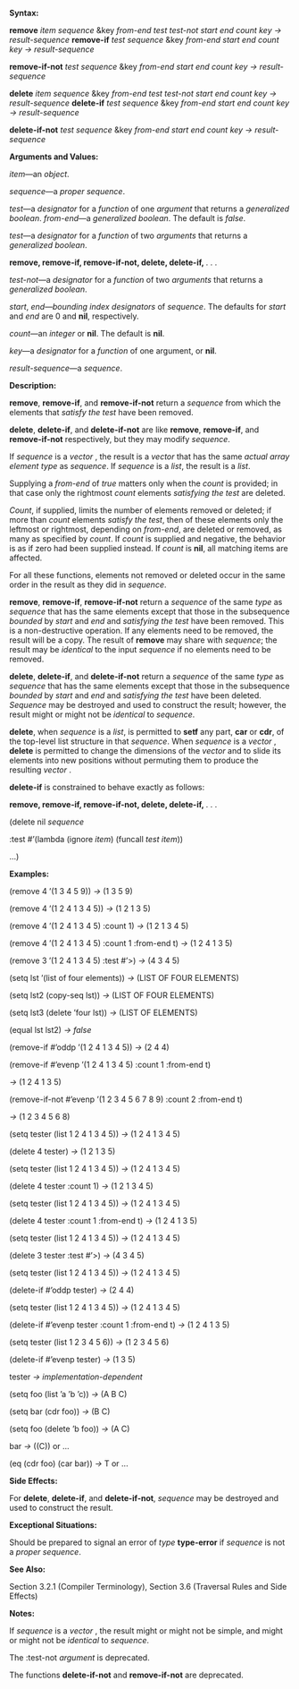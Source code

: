 

**Syntax:** 

**remove** *item sequence* &key *from-end test test-not start end count key → result-sequence* **remove-if** *test sequence* &key *from-end start end count key → result-sequence* 

**remove-if-not** *test sequence* &key *from-end start end count key → result-sequence* 

**delete** *item sequence* &key *from-end test test-not start end count key → result-sequence* **delete-if** *test sequence* &key *from-end start end count key → result-sequence* 

**delete-if-not** *test sequence* &key *from-end start end count key → result-sequence* 

**Arguments and Values:** 

*item*—an *object*. 

*sequence*—a *proper sequence*. 

*test*—a *designator* for a *function* of one *argument* that returns a *generalized boolean*. *from-end*—a *generalized boolean*. The default is *false*. 

*test*—a *designator* for a *function* of two *arguments* that returns a *generalized boolean*. 

 

 

**remove, remove-if, remove-if-not, delete, delete-if,** *. . .* 

*test-not*—a *designator* for a *function* of two *arguments* that returns a *generalized boolean*. 

*start*, *end*—*bounding index designators* of *sequence*. The defaults for *start* and *end* are 0 and **nil**, respectively. 

*count*—an *integer* or **nil**. The default is **nil**. 

*key*—a *designator* for a *function* of one argument, or **nil**. 

*result-sequence*—a *sequence*. 

**Description:** 

**remove**, **remove-if**, and **remove-if-not** return a *sequence* from which the elements that *satisfy the test* have been removed. 

**delete**, **delete-if**, and **delete-if-not** are like **remove**, **remove-if**, and **remove-if-not** respectively, but they may modify *sequence*. 

If *sequence* is a *vector* , the result is a *vector* that has the same *actual array element type* as *sequence*. If *sequence* is a *list*, the result is a *list*. 

Supplying a *from-end* of *true* matters only when the *count* is provided; in that case only the rightmost *count* elements *satisfying the test* are deleted. 

*Count*, if supplied, limits the number of elements removed or deleted; if more than *count* elements *satisfy the test*, then of these elements only the leftmost or rightmost, depending on *from-end*, are deleted or removed, as many as specified by *count*. If *count* is supplied and negative, the behavior is as if zero had been supplied instead. If *count* is **nil**, all matching items are affected. 

For all these functions, elements not removed or deleted occur in the same order in the result as they did in *sequence*. 

**remove**, **remove-if**, **remove-if-not** return a *sequence* of the same *type* as *sequence* that has the same elements except that those in the subsequence *bounded* by *start* and *end* and *satisfying the test* have been removed. This is a non-destructive operation. If any elements need to be removed, the result will be a copy. The result of **remove** may share with *sequence*; the result may be *identical* to the input *sequence* if no elements need to be removed. 

**delete**, **delete-if**, and **delete-if-not** return a *sequence* of the same *type* as *sequence* that has the same elements except that those in the subsequence *bounded* by *start* and *end* and *satisfying the test* have been deleted. *Sequence* may be destroyed and used to construct the result; however, the result might or might not be *identical* to *sequence*. 

**delete**, when *sequence* is a *list*, is permitted to **setf** any part, **car** or **cdr**, of the top-level list structure in that *sequence*. When *sequence* is a *vector* , **delete** is permitted to change the dimensions of the *vector* and to slide its elements into new positions without permuting them to produce the resulting *vector* . 

**delete-if** is constrained to behave exactly as follows: 



 

 

**remove, remove-if, remove-if-not, delete, delete-if,** *. . .* 

(delete nil *sequence* 

:test #’(lambda (ignore *item*) (funcall *test item*)) 

...) 

**Examples:** 

(remove 4 ’(1 3 4 5 9)) *→* (1 3 5 9) 

(remove 4 ’(1 2 4 1 3 4 5)) *→* (1 2 1 3 5) 

(remove 4 ’(1 2 4 1 3 4 5) :count 1) *→* (1 2 1 3 4 5) 

(remove 4 ’(1 2 4 1 3 4 5) :count 1 :from-end t) *→* (1 2 4 1 3 5) 

(remove 3 ’(1 2 4 1 3 4 5) :test #’&#62;) *→* (4 3 4 5) 

(setq lst ’(list of four elements)) *→* (LIST OF FOUR ELEMENTS) 

(setq lst2 (copy-seq lst)) *→* (LIST OF FOUR ELEMENTS) 

(setq lst3 (delete ’four lst)) *→* (LIST OF ELEMENTS) 

(equal lst lst2) *→ false* 

(remove-if #’oddp ’(1 2 4 1 3 4 5)) *→* (2 4 4) 

(remove-if #’evenp ’(1 2 4 1 3 4 5) :count 1 :from-end t) 

*→* (1 2 4 1 3 5) 

(remove-if-not #’evenp ’(1 2 3 4 5 6 7 8 9) :count 2 :from-end t) 

*→* (1 2 3 4 5 6 8) 

(setq tester (list 1 2 4 1 3 4 5)) *→* (1 2 4 1 3 4 5) 

(delete 4 tester) *→* (1 2 1 3 5) 

(setq tester (list 1 2 4 1 3 4 5)) *→* (1 2 4 1 3 4 5) 

(delete 4 tester :count 1) *→* (1 2 1 3 4 5) 

(setq tester (list 1 2 4 1 3 4 5)) *→* (1 2 4 1 3 4 5) 

(delete 4 tester :count 1 :from-end t) *→* (1 2 4 1 3 5) 

(setq tester (list 1 2 4 1 3 4 5)) *→* (1 2 4 1 3 4 5) 

(delete 3 tester :test #’&#62;) *→* (4 3 4 5) 

(setq tester (list 1 2 4 1 3 4 5)) *→* (1 2 4 1 3 4 5) 

(delete-if #’oddp tester) *→* (2 4 4) 

(setq tester (list 1 2 4 1 3 4 5)) *→* (1 2 4 1 3 4 5) 

(delete-if #’evenp tester :count 1 :from-end t) *→* (1 2 4 1 3 5) 

(setq tester (list 1 2 3 4 5 6)) *→* (1 2 3 4 5 6) 

(delete-if #’evenp tester) *→* (1 3 5) 

tester *→ implementation-dependent* 

(setq foo (list ’a ’b ’c)) *→* (A B C) 

(setq bar (cdr foo)) *→* (B C) 

(setq foo (delete ’b foo)) *→* (A C) 

bar *→* ((C)) or ... 

(eq (cdr foo) (car bar)) *→* T or ... 



 

 

**Side Effects:** 

For **delete**, **delete-if**, and **delete-if-not**, *sequence* may be destroyed and used to construct the result. 

**Exceptional Situations:** 

Should be prepared to signal an error of *type* **type-error** if *sequence* is not a *proper sequence*. 

**See Also:** 

Section 3.2.1 (Compiler Terminology), Section 3.6 (Traversal Rules and Side Effects) 

**Notes:** 

If *sequence* is a *vector* , the result might or might not be simple, and might or might not be *identical* to *sequence*. 

The :test-not *argument* is deprecated. 

The functions **delete-if-not** and **remove-if-not** are deprecated. 


